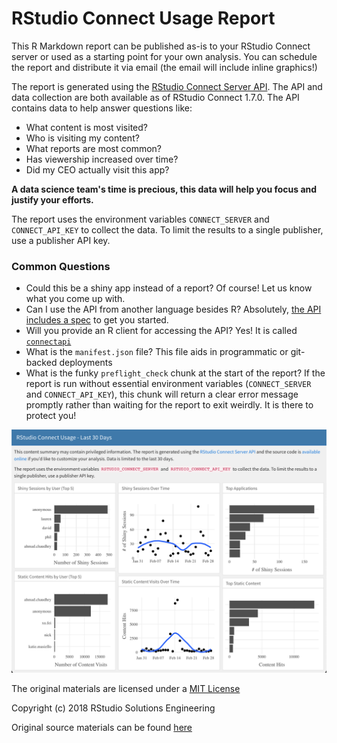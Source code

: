 # RStudio Connect Usage Report

This R Markdown report can be published as-is to your RStudio Connect server or 
used as a starting point for your own analysis. You can schedule the report and 
distribute it via email (the email will include inline graphics!)


The report is generated using the [RStudio Connect Server
API](https://docs.rstudio.com/connect/api). The API and data collection are both
available as of RStudio Connect 1.7.0. The API contains data to help answer
questions like:

- What content is most visited?
- Who is visiting my content?
- What reports are most common?
- Has viewership increased over time?
- Did my CEO actually visit this app?

**A data science team's time is precious, this data will help you focus and justify your efforts.**

The report uses the environment variables `CONNECT_SERVER` and `CONNECT_API_KEY` to collect the data. To limit the results to a single publisher, use a publisher API key.

### Common Questions

- Could this be a shiny app instead of a report? Of course! Let us know what you come up with.
- Can I use the API from another language besides R? Absolutely, [the API
  includes a spec](https://docs.rstudio.com/connect/api) to get you started.
- Will you provide an R client for accessing the API? Yes! It is called
  [`connectapi`](https://github.com/rstudio/connectapi)
- What is the `manifest.json` file? This file aids in programmatic or git-backed deployments
- What is the funky `preflight_check` chunk at the start of the report? If the
  report is run without essential environment variables (`CONNECT_SERVER` and
  `CONNECT_API_KEY`), this chunk will return a clear error message promptly rather than
  waiting for the report to exit weirdly. It is there to protect you!

<center><img src="report-screenshot.png" width = "600px"></center>

The original materials are licensed under a [MIT License](https://choosealicense.com/licenses/mit/)

Copyright (c) 2018 RStudio Solutions Engineering

Original source materials can be found [here](https://github.com/sol-eng/connect-usage/tree/main/examples/last_30_days)

